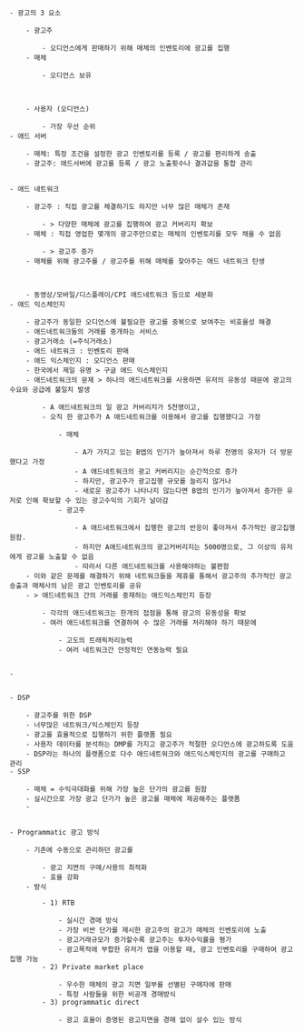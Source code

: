 
	- 광고의 3 요소

		- 광고주

			- 오디언스에게 판매하기 위해 매체의 인벤토리에 광고를 집행
		- 매체

			- 오디언스 보유



		- 사용자 (오디언스)

			- 가장 우선 순위
	- 애드 서버

		- 매체: 특정 조건을 설정한 광고 인벤토리를 등록 / 광고를 편리하게 송출
		- 광고주: 애드서버에 광고를 등록 / 광고 노출횟수나 결과값을 통합 관리


	- 애드 네트워크

		- 광고주 : 직접 광고를 체결하기도 하지만 너무 많은 매체가 존재

			- > 다양한 매체에 광고를 집행하여 광고 커버리지 확보
		- 매체 : 직접 영업한 몇개의 광고주만으로는 매체의 인벤토리를 모두 채울 수 없음

			- > 광고주 증가
		- 매체를 위해 광고주를 / 광고주를 위해 매체를 찾아주는 애드 네트워크 탄생



		- 동영상/모바일/디스플레이/CPI 애드네트워크 등으로 세분화
	- 애드 익스체인지

		- 광고주가 동일한 오디언스에 불필요한 광고를 중복으로 보여주는 비효율성 해결
		- 애드네트워크들의 거래를 중개하는 서비스
		- 광고거래소 (=주식거래소)
		- 애드 네트워크 : 인벤토리 판매
		- 애드 익스체인지 : 오디언스 판매
		- 한국에서 제일 유명 > 구글 애드 익스체인지
		- 애드네트워크의 문제 > 하나의 애드네트워크를 사용하면 유저의 유동성 때문에 광고의 수요와 공급에 불일치 발생

			- A 애드네트워크의 일 광고 커버리지가 5천명이고,
			- 오직 한 광고주가 A 애드네트워크를 이용해서 광고를 집행했다고 가정

				- 매체

					- A가 가지고 있는 B앱의 인기가 높아져서 하루 천명의 유저가 더 방문했다고 가정
					- A 애드네트워크의 광고 커버리지는 순간적으로 증가
					- 하지만, 광고주가 광고집행 규모를 늘리지 않거나
					- 새로운 광고주가 나타나지 않는다면 B앱의 인기가 높아져서 증가한 유저로 인해 확보할 수 있는 광고수익의 기회가 날아감
				- 광고주

					- A 애드네트워크에서 집행한 광고의 반응이 좋아져서 추가적인 광고집행 원함.
					- 하지만 A애드네트워크의 광고커버리지는 5000명으로, 그 이상의 유저에게 광고를 노출할 수 없음
					- 따라서 다른 애드네트워크를 사용해야하는 불편함
		- 이와 같은 문제를 해결하기 위해 네트워크들을 제휴를 통해서 광고주의 추가적인 광고송출과 매체사의 남은 광고 인벤토리를 공유
		- > 애드네트워크 간의 거래를 중재하는 애드익스체인지 등장

			- 각각의 애드네트워크는 한개의 접점을 통해 광고의 유동성을 확보
			- 여러 애드네트워크를 연결하여 수 많은 거래를 처리해야 하기 때문에

				- 고도의 트래픽처리능력
				- 여러 네트워크간 안정적인 연동능력 필요


	- 


	- DSP

		- 광고주를 위한 DSP
		- 너무많은 네트워크/익스체인지 등장
		- 광고를 효율적으로 집행하기 위한 플랫폼 필요
		- 사용자 데이터를 분석하는 DMP를 가지고 광고주가 적절한 오디언스에 광고하도록 도움
		- DSP라는 하나의 플랫폼으로 다수 애드네트워크와 애드익스체인지의 광고를 구매하고 관리
	- SSP

		- 매체 = 수익극대화를 위해 가장 높은 단가의 광고를 원함
		- 실시간으로 가장 광고 단가가 높은 광고를 매체에 제공해주는 플랫폼
		- 


	- Programmatic 광고 방식

		- 기존에 수동으로 관리하던 광고를

			- 광고 지면의 구매/사용의 최적화
			- 효율 강화
		- 방식

			- 1) RTB

				- 실시간 경매 방식
				- 가장 비싼 단가를 제시한 광고주의 광고가 매체의 인벤토리에 노출
				- 광고거래규모가 증가할수록 광고주는 투자수익률을 평가
				- 광고목적에 부합한 유저가 앱을 이용할 때, 광고 인벤토리를 구매하여 광고 집행 가능
			- 2) Private market place

				- 우수한 매체의 광고 지면 일부를 선별된 구매자에 판매
				- 특정 사람들을 위한 비공개 경매방식
			- 3) programmatic direct

				- 광고 효율이 증명된 광고지면을 경매 없이 살수 있는 방식

